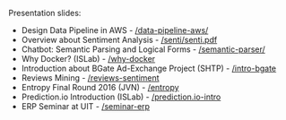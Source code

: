 Presentation slides:

* Design Data Pipeline in AWS - [/data-pipeline-aws/](/data-pipeline-aws/design-datapipeline-aws.pdf)
* Overview about Sentiment Analysis - [/senti/senti.pdf](/senti/senti.pdf)
* Chatbot:  Semantic Parsing and Logical Forms - [/semantic-parser/](/semantic-parser/semantic-parser.pdf)
* Why Docker? (ISLab) - [/why-docker](/why-docker)
* Introduction about BGate Ad-Exchange Project (SHTP) - [/intro-bgate](/intro-bgate)
* Reviews Mining - [/reviews-sentiment](/reviews-sentiment)
* Entropy Final Round 2016 (JVN) - [/entropy](/entropy)
* Prediction.io Introduction (ISLab) - [/prediction.io-intro](/prediction.io-intro)
* ERP Seminar at UIT - [/seminar-erp](/seminar-erp)
